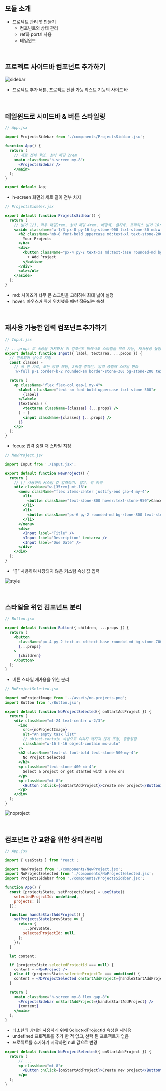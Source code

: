 ## 모듈 소개

- 프로젝트 관리 앱 만들기
    - 컴포넌트와 상태 관리
    - ref와 portal 사용
    - 테일윈드

<br/>

## 프로젝트 사이드바 컴포넌트 추가하기

![sidebar](https://github.com/sujinann/ReactStudy/assets/139312979/9e2670ab-d625-442b-93f3-54d76cedff10)

- 프로젝트 추가 버튼, 프로젝트 전환 가능 리스트 기능의 사이드 바

<br/>

## 테일윈드로 사이드바 & 버튼 스타일링

```jsx
// App.jsx

import ProjectsSidebar from './components/ProjectsSidebar.jsx';

function App() {
  return (
    // 세로 전체 화면, 상하 패딩 2rem
    <main className="h-screen my-8">
      <ProjectsSidebar />
    </main>
  );
}

export default App;
```

- h-screen 화면의 세로 길이 전부 차지

```jsx
// ProjectsSidebar.jsx

export default function ProjectsSidebar() {
  return (
    // 넓이 1/3, 좌우 패딩2rem, 상하 패딩 4rem, 배경색, 글자색, 프리픽스 넓이 18rem, 둥근모서리
    <aside className="w-1/3 px-8 py-16 bg-stone-900 text-stone-50 md:w-72 rounded-r-xl">
      <h2 className="mb-8 font-bold uppercase md:text-xl text-stone-200">
        Your Projects
      </h2>
      <div>
        <button className="px-4 py-2 text-xs md:text-base rounded-md bg-stone-700 text-stone-400 hover:bg-stone-600 hover:text-stone-100">
          + Add Project
        </button>
      </div>
      <ul></ul>
    </aside>
  );
}
```

- md: 사이즈가 너무 큰 스크린을 고려하여 최대 넓이 설정
- hover: 마우스가 위에 위치했을 때만 적용되는 속성

<br/>

## 재사용 가능한 입력 컴포넌트 추가하기

```jsx
// Input.jsx

// ...props 로 속성을 가져와서 이 컴포넌트 밖에서도 스타일을 부여 가능, 재사용성 높임
export default function Input({ label, textarea, ...props }) {
  // 반복되어 상수로 지정
  const classes =
    // 꽉 찬 가로, 모든 방향 패딩, 2픽셀 경계선, 입력 중일때 스타일 변화
    'w-full p-1 border-b-2 rounded-sm border-stone-300 bg-stone-200 text-stone-600 focus:outline-none focus:border-stone-600';

  return (
    <p className="flex flex-col gap-1 my-4">
      <label className="text-sm font-bold uppercase text-stone-500">
        {label}
      </label>
      {textarea ? (
        <textarea className={classes} {...props} />
      ) : (
        <input className={classes} {...props} />
      )}
    </p>
  );
}
```

- focus: 입력 중일 때 스타일 지정

```jsx
// NewProject.jsx

import Input from './Input.jsx';

export default function NewProject() {
  return (
    // [] 사용하여 커스텀 값 입력하기. 넓이, 위 여백
    <div className="w-[35rem] mt-16">
      <menu className="flex items-center justify-end gap-4 my-4">
        <li>
          <button className="text-stone-800 hover:text-stone-950">Cancel</button>
        </li>
        <li>
          <button className="px-6 py-2 rounded-md bg-stone-800 text-stone-50 hover:bg-stone-950">Save</button>
        </li>
      </menu>
      <div>
        <Input label="Title" />
        <Input label="Description" textarea />
        <Input label="Due Date" />
      </div>
    </div>
  );
}
```

- “[]” 사용하여 내장되지 않은 커스텀 속성 값 입력

![style](https://github.com/sujinann/ReactStudy/assets/139312979/07469b8a-c5e4-4e9b-9b5b-aedff82074a5)

<br/>

## 스타일을 위한 컴포넌트 분리

```jsx
// Button.jsx

export default function Button({ children, ...props }) {
  return (
    <button
      className="px-4 py-2 text-xs md:text-base rounded-md bg-stone-700 text-stone-400 hover:bg-stone-600 hover:text-stone-100"
      {...props}
    >
      {children}
    </button>
  );
}
```

- 버튼 스타일 재사용을 위한 분리

```jsx
// NoProjectSelected.jsx

import noProjectImage from '../assets/no-projects.png';
import Button from './Button.jsx';

export default function NoProjectSelected({ onStartAddProject }) {
  return (
    <div className="mt-24 text-center w-2/3">
      <img
        src={noProjectImage}
        alt="An empty task list"
        // object-contain 속성으로 이미지 깨지지 않게 조정, 중앙정렬
        className="w-16 h-16 object-contain mx-auto"
      />
      <h2 className="text-xl font-bold text-stone-500 my-4">
        No Project Selected
      </h2>
      <p className="text-stone-400 mb-4">
        Select a project or get started with a new one
      </p>
      <p className="mt-8">
        <Button onClick={onStartAddProject}>Create new project</Button>
      </p>
    </div>
  );
}
```

![noproject](https://github.com/sujinann/ReactStudy/assets/139312979/5b688f02-4df2-41b1-a747-528a0baa5523)

<br/>

## 컴포넌트 간 교환을 위한 상태 관리법

```jsx
// App.jsx

import { useState } from 'react';

import NewProject from './components/NewProject.jsx';
import NoProjectSelected from './components/NoProjectSelected.jsx';
import ProjectsSidebar from './components/ProjectsSidebar.jsx';

function App() {
  const [projectsState, setProjectsState] = useState({
    selectedProjectId: undefined,
    projects: []
  });

  function handleStartAddProject() {
    setProjectsState(prevState => {
      return {
        ...prevState,
        selectedProjectId: null,
      };
    });
  }

  let content;

  if (projectsState.selectedProjectId === null) {
    content = <NewProject />
  } else if (projectsState.selectedProjectId === undefined) {
    content = <NoProjectSelected onStartAddProject={handleStartAddProject} />;
  }

  return (
    <main className="h-screen my-8 flex gap-8">
      <ProjectsSidebar onStartAddProject={handleStartAddProject} />
      {content}
    </main>
  );
}
```

- 최소한의 상태만 사용하기 위해 SelectedProjectId 속성을 재사용
- undefined 프로젝트를 추가 한 적 없고, 선택 된 프로젝트가 없음
- 프로젝트를 추가하기 시작하면 null 값으로 변경

```jsx
export default function NoProjectSelected({ onStartAddProject }) {
  return (
      // ...
      <p className="mt-8">
        <Button onClick={onStartAddProject}>Create new project</Button>
      </p>
  );
}
```
